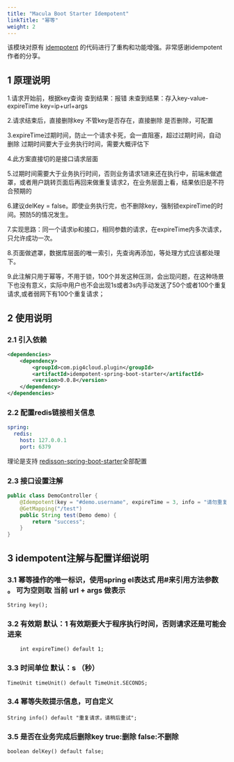 ```yaml
---
title: "Macula Boot Starter Idempotent"
linkTitle: "幂等"
weight: 2
---
```

该模块对原有 [idempotent](https://github.com/it4alla/idempotent) 的代码进行了重构和功能增强。非常感谢idempotent 作者的分享。
## 1 原理说明
1.请求开始前，根据key查询
查到结果：报错
未查到结果：存入key-value-expireTime
key=ip+url+args

2.请求结束后，直接删除key
不管key是否存在，直接删除
是否删除，可配置

3.expireTime过期时间，防止一个请求卡死，会一直阻塞，超过过期时间，自动删除
过期时间要大于业务执行时间，需要大概评估下

4.此方案直接切的是接口请求层面

5.过期时间需要大于业务执行时间，否则业务请求1进来还在执行中，前端未做遮罩，或者用户跳转页面后再回来做重复请求2，在业务层面上看，结果依旧是不符合预期的

6.建议delKey = false。即使业务执行完，也不删除key，强制锁expireTime的时间。预防5的情况发生。

7.实现思路：同一个请求ip和接口，相同参数的请求，在expireTime内多次请求，只允许成功一次。

8.页面做遮罩，数据库层面的唯一索引，先查询再添加，等处理方式应该都处理下。

9.此注解只用于幂等，不用于锁，100个并发这种压测，会出现问题，在这种场景下也没有意义，实际中用户也不会出现1s或者3s内手动发送了50个或者100个重复请求,或者弱网下有100个重复请求；

## 2 使用说明
### 2.1 引入依赖
```xml
<dependencies>
    <dependency>
        <groupId>com.pig4cloud.plugin</groupId>
        <artifactId>idempotent-spring-boot-starter</artifactId>
        <version>0.0.8</version>
    </dependency>
</dependencies>
```
### 2.2 配置redis链接相关信息
```yaml
spring:
  redis:
    host: 127.0.0.1
    port: 6379
```
理论是支持 [redisson-spring-boot-starter](https://github.com/redisson/redisson/tree/master/redisson-spring-boot-starter)全部配置
### 2.3 接口设置注解
```java
public class DemoController {
    @Idempotent(key = "#demo.username", expireTime = 3, info = "请勿重复查询")
    @GetMapping("/test")
    public String test(Demo demo) {
        return "success";
    }
}
```
## 3 idempotent注解与配置详细说明
### 3.1 幂等操作的唯一标识，使用spring el表达式 用#来引用方法参数 。 可为空则取 当前 url + args 做表示
```
String key();
```
### 3.2 有效期 默认：1 有效期要大于程序执行时间，否则请求还是可能会进来
```
	int expireTime() default 1;
```
### 3.3 时间单位 默认：s （秒）
```
TimeUnit timeUnit() default TimeUnit.SECONDS;
```
### 3.4 幂等失败提示信息，可自定义
```
String info() default "重复请求，请稍后重试";
```
### 3.5 是否在业务完成后删除key true:删除 false:不删除
```
boolean delKey() default false;
```
